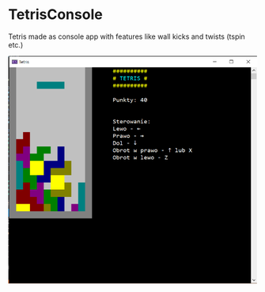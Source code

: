 # TetrisConsole

Tetris made as console app with features like wall kicks and twists (tspin etc.)

![](Tetris.png)
